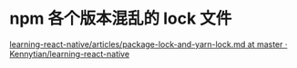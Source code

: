# npm 各个版本混乱的 lock 文件

[learning-react-native/articles/package-lock-and-yarn-lock.md at master · Kennytian/learning-react-native](https://github.com/Kennytian/learning-react-native/blob/master/articles/package-lock-and-yarn-lock.md)